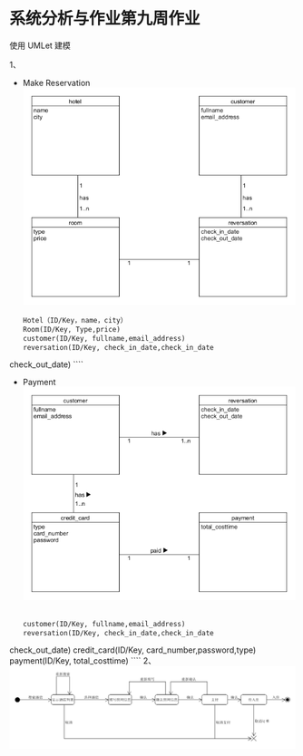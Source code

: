 # 系统分析与作业第九周作业


使用 UMLet 建模

1、


- Make Reservation
  ![1-1](pic/09/1-1.png)
    ````
    Hotel（ID/Key，name，city）
    Room(ID/Key, Type,price)
    customer(ID/Key, fullname,email_address)
    reversation(ID/Key, check_in_date,check_in_date
check_out_date)
    ````

- Payment
    ![1-2](pic/09/1-2.png)
    ````

    customer(ID/Key, fullname,email_address)
    reversation(ID/Key, check_in_date,check_in_date
check_out_date)
    credit_card(ID/Key, card_number,password,type)
    payment(ID/Key, total_costtime)
    ````
2、
    ![2-1](pic/09/2-1.png)
